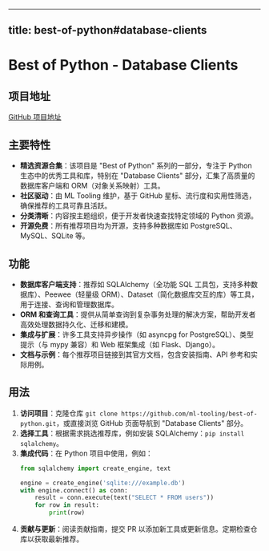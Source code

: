 
---
title: best-of-python#database-clients
---

# Best of Python - Database Clients

## 项目地址
[GitHub 项目地址](https://github.com/ml-tooling/best-of-python#database-clients)

## 主要特性
- **精选资源合集**：该项目是 "Best of Python" 系列的一部分，专注于 Python 生态中的优秀工具和库，特别在 "Database Clients" 部分，汇集了高质量的数据库客户端和 ORM（对象关系映射）工具。
- **社区驱动**：由 ML Tooling 维护，基于 GitHub 星标、流行度和实用性筛选，确保推荐的工具可靠且活跃。
- **分类清晰**：内容按主题组织，便于开发者快速查找特定领域的 Python 资源。
- **开源免费**：所有推荐项目均为开源，支持多种数据库如 PostgreSQL、MySQL、SQLite 等。

## 功能
- **数据库客户端支持**：推荐如 SQLAlchemy（全功能 SQL 工具包，支持多种数据库）、Peewee（轻量级 ORM）、Dataset（简化数据库交互的库）等工具，用于连接、查询和管理数据库。
- **ORM 和查询工具**：提供从简单查询到复杂事务处理的解决方案，帮助开发者高效处理数据持久化、迁移和建模。
- **集成与扩展**：许多工具支持异步操作（如 asyncpg for PostgreSQL）、类型提示（与 mypy 兼容）和 Web 框架集成（如 Flask、Django）。
- **文档与示例**：每个推荐项目链接到其官方文档，包含安装指南、API 参考和实际用例。

## 用法
1. **访问项目**：克隆仓库 `git clone https://github.com/ml-tooling/best-of-python.git`，或直接浏览 GitHub 页面导航到 "Database Clients" 部分。
2. **选择工具**：根据需求挑选推荐库，例如安装 SQLAlchemy：`pip install sqlalchemy`。
3. **集成代码**：在 Python 项目中使用，例如：
   ```python
   from sqlalchemy import create_engine, text

   engine = create_engine('sqlite:///example.db')
   with engine.connect() as conn:
       result = conn.execute(text("SELECT * FROM users"))
       for row in result:
           print(row)
   ```
4. **贡献与更新**：阅读贡献指南，提交 PR 以添加新工具或更新信息。定期检查仓库以获取最新推荐。